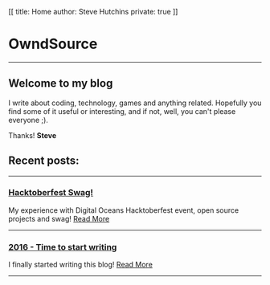 [[
title: Home
author: Steve Hutchins
private: true
]]

# OwndSource
------------

## Welcome to my blog   
I write about coding, technology, games and anything related. Hopefully you 
find some of it useful or interesting, and if not, well, you can't please everyone ;).  

Thanks! **Steve**

## Recent posts:   
--------

### [Hacktoberfest Swag!](/blog/hacktoberfest_swag.html)
My experience with Digital Oceans Hacktoberfest event, open source projects and swag!
[Read More](/blog/hacktoberfest_swag.html)
   
--------

### [2016 - Time to start writing](/blog/2016.html)    
I finally started writing this blog!
[Read More](/blog/2016.html)
   
--------
